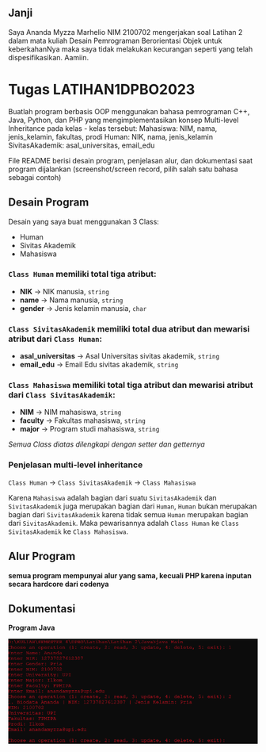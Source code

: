 ## Janji
Saya Ananda Myzza Marhelio NIM 2100702 mengerjakan soal Latihan 2
dalam mata kuliah Desain Pemrograman Berorientasi Objek untuk keberkahanNya
maka saya tidak melakukan kecurangan seperti yang telah dispesifikasikan.
Aamiin.

# Tugas LATIHAN1DPBO2023
Buatlah program berbasis OOP menggunakan bahasa pemrograman C++, Java, Python, dan PHP yang mengimplementasikan konsep Multi-level Inheritance  pada kelas - kelas tersebut:
Mahasiswa: NIM, nama, jenis_kelamin, fakultas, prodi
Human: NIK, nama, jenis_kelamin
SivitasAkademik: asal_universitas, email_edu

File README berisi desain program, penjelasan alur, dan dokumentasi saat program dijalankan (screenshot/screen record, pilih salah satu bahasa sebagai contoh)

## Desain Program
Desain yang saya buat menggunakan 3 Class:
* Human
* Sivitas Akademik
* Mahasiswa

### `Class Human` memiliki total tiga atribut:
* **NIK** -> NIK manusia, `string`
* **name** -> Nama manusia, `string`
* **gender** -> Jenis kelamin manusia, `char`

### `Class SivitasAkademik` memiliki total dua atribut dan mewarisi atribut dari `Class Human`:
* **asal_universitas** -> Asal Universitas sivitas akademik, `string`
* **email_edu** -> Email Edu sivitas akademik, `string`

### `Class Mahasiswa` memiliki total tiga atribut dan mewarisi atribut dari `Class SivitasAkademik`:
* **NIM** -> NIM mahasiswa, `string`
* **faculty** -> Fakultas mahasiswa, `string`
* **major** -> Program studi mahasiswa, `string`

_Semua Class diatas dilengkapi dengan setter dan getternya_

### Penjelasan multi-level inheritance

`Class Human` -> `Class SivitasAkademik` -> `Class Mahasiswa`

Karena `Mahasiswa` adalah bagian dari suatu `SivitasAkademik` dan `SivitasAkademik` juga merupakan bagian dari `Human`, `Human` bukan merupakan bagian dari `SivitasAkademik` karena tidak semua `Human` merupakan bagian dari `SivitasAkademik`. Maka pewarisannya adalah `Class Human` ke `Class SivitasAkademik` ke `Class Mahasiswa`.

## Alur Program
**semua program mempunyai alur yang sama, kecuali PHP karena inputan secara hardcore dari codenya**

## Dokumentasi
**Program Java**

![Java program](https://github.com/anandamyzza/LATIHAN2DPBO2023/blob/main/Java/Output%20CMD.png?raw=true)
